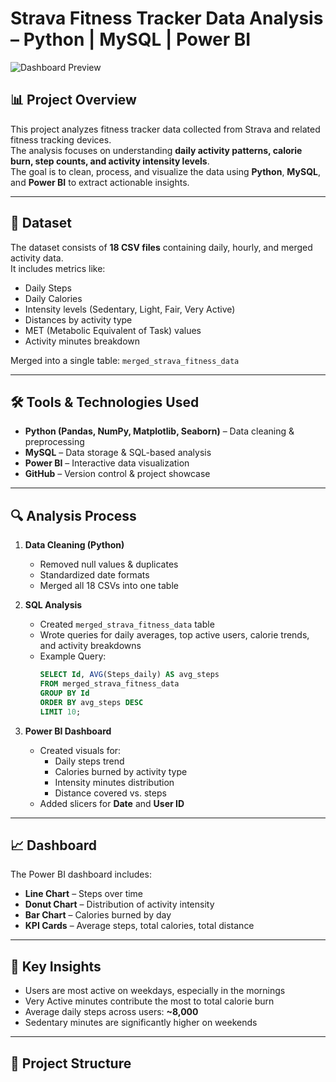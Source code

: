# Strava Fitness Tracker Data Analysis – Python | MySQL | Power BI

![Dashboard Preview]([[screenshots/dashboard_preview.png](https://github.com/Tulasiram-T/Strava-Fitness-Tracker-Data-Analysis-Python-MySQL-Power-BI.git)](https://github.com/Tulasiram-T/Strava-Fitness-Tracker-Data-Analysis-Python-MySQL-Power-BI/blob/b98cc23853e524a7a7803e4c21d1aeebba3c1beb/Images/Strava%20fitness%20data%20analysis%20dashboard%20screenshot.png))

## 📊 Project Overview
This project analyzes fitness tracker data collected from Strava and related fitness tracking devices.  
The analysis focuses on understanding **daily activity patterns, calorie burn, step counts, and activity intensity levels**.  
The goal is to clean, process, and visualize the data using **Python**, **MySQL**, and **Power BI** to extract actionable insights.

---

## 📂 Dataset
The dataset consists of **18 CSV files** containing daily, hourly, and merged activity data.  
It includes metrics like:

- Daily Steps
- Daily Calories
- Intensity levels (Sedentary, Light, Fair, Very Active)
- Distances by activity type
- MET (Metabolic Equivalent of Task) values
- Activity minutes breakdown

Merged into a single table: `merged_strava_fitness_data`

---

## 🛠 Tools & Technologies Used
- **Python (Pandas, NumPy, Matplotlib, Seaborn)** – Data cleaning & preprocessing
- **MySQL** – Data storage & SQL-based analysis
- **Power BI** – Interactive data visualization
- **GitHub** – Version control & project showcase

---

## 🔍 Analysis Process
1. **Data Cleaning (Python)**
   - Removed null values & duplicates
   - Standardized date formats
   - Merged all 18 CSVs into one table

2. **SQL Analysis**
   - Created `merged_strava_fitness_data` table
   - Wrote queries for daily averages, top active users, calorie trends, and activity breakdowns
   - Example Query:
     ```sql
     SELECT Id, AVG(Steps_daily) AS avg_steps
     FROM merged_strava_fitness_data
     GROUP BY Id
     ORDER BY avg_steps DESC
     LIMIT 10;
     ```

3. **Power BI Dashboard**
   - Created visuals for:
     - Daily steps trend
     - Calories burned by activity type
     - Intensity minutes distribution
     - Distance covered vs. steps
   - Added slicers for **Date** and **User ID**

---

## 📈 Dashboard
The Power BI dashboard includes:
- **Line Chart** – Steps over time
- **Donut Chart** – Distribution of activity intensity
- **Bar Chart** – Calories burned by day
- **KPI Cards** – Average steps, total calories, total distance

---

## 📌 Key Insights
- Users are most active on weekdays, especially in the mornings
- Very Active minutes contribute the most to total calorie burn
- Average daily steps across users: **~8,000**
- Sedentary minutes are significantly higher on weekends

---

## 📜 Project Structure
